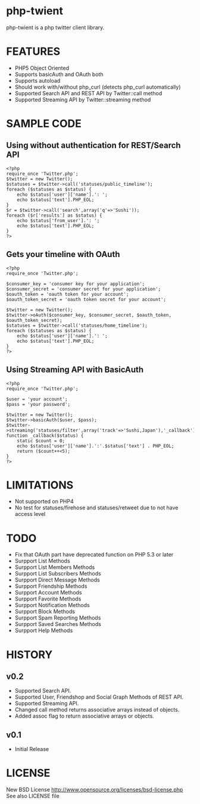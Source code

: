 php-twient
==============

php-twient is a php twitter client library.

FEATURES
==========

 * PHP5 Object Oriented
 * Supports basicAuth and OAuth both
 * Supports autoload
 * Should work with/without php_curl (detects php_curl automatically)
 * Supported Search API and REST API by Twitter::call method
 * Supported Streaming API by Twitter::streaming method

SAMPLE CODE
============

Using without authentication for REST/Search API
----------------------------------------------------

	<?php
	require_once 'Twitter.php';
	$twitter = new Twitter();
	$statuses = $twitter->call('statuses/public_timeline');
	foreach ($statuses as $status) {
		echo $status['user']['name'].': ';
		echo $status['text'].PHP_EOL;
	}
	$r = $twitter->call('search',array('q'=>'Sushi'));
	foreach ($r['results'] as $status) {
		echo $status['from_user'].': ';
		echo $status['text'].PHP_EOL;
	}
	?>

Gets your timeline with OAuth
----------------------------------------------------

	<?php
	require_once 'Twitter.php';
	
	$consumer_key = 'consumer key for your application';
	$consumer_secret = 'consumer secret for your application';
	$oauth_token = 'oauth token for your account';
	$oauth_token_secret = 'oauth token secret for your account';
	
	$twitter = new Twitter();
	$twitter->oAuth($consumer_key, $consumer_secret, $oauth_token, $oauth_token_secret);
	$statuses = $twitter->call('statuses/home_timeline');
	foreach ($statuses as $status) {
		echo $status['user']['name'].': ';
		echo $status['text'].PHP_EOL;
	}
	?>

Using Streaming API with BasicAuth
----------------------------------------------------

	<?php
	require_once 'Twitter.php';
	
	$user = 'your account';
	$pass = 'your password';
	
	$twitter = new Twitter();
	$twitter->basicAuth($user, $pass);
	$twitter->streaming('statuses/filter',array('track'=>'Sushi,Japan'),'_callback');
	function _callback($status) {
		static $count = 0;
		echo $status['user']['name'].':'.$status['text'] . PHP_EOL;
		return ($count++<5);
	}
	?>

LIMITATIONS
===========

 * Not supported on PHP4
 * No test for statuses/firehose and statuses/retweet due to not have access level

TODO
===========

 * Fix that OAuth part have deprecated function on PHP 5.3 or later
 * Surpport List Methods
 * Surpport List Members Methods
 * Surpport List Subscribers Methods
 * Surpport Direct Message Methods
 * Surpport Friendship Methods
 * Surpport Account Methods
 * Surpport Favorite Methods
 * Surpport Notification Methods
 * Surpport Block Methods
 * Surpport Spam Reporting Methods
 * Surpport Saved Searches Methods
 * Surpport Help Methods

HISTORY
============

v0.2
----------------

 * Supported Search API.
 * Supported User, Friendshop and Social Graph Methods of REST API.
 * Supported Streaming API.
 * Changed call method returns associative arrays instead of objects.
 * Added assoc flag to return associative arrays or objects.

v0.1
----------------

 * Initial Release

LICENSE
=========

New BSD License <http://www.opensource.org/licenses/bsd-license.php>  
See also LICENSE file